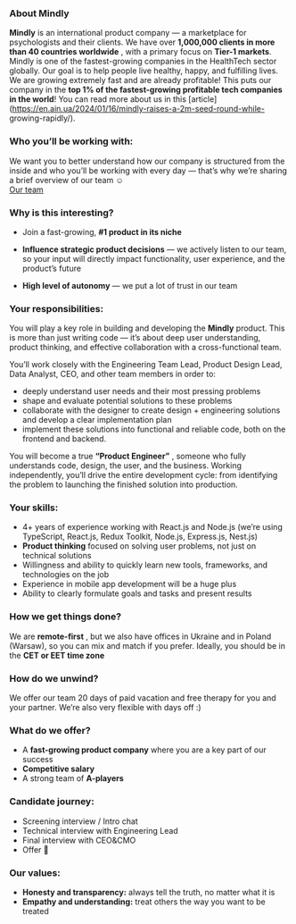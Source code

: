 ### **About Mindly**

**Mindly** is an international product company — a marketplace for
psychologists and their clients. We have over **1,000,000 clients in more than
40 countries worldwide** , with a primary focus on **Tier-1 markets**. Mindly
is one of the fastest-growing companies in the HealthTech sector globally. Our
goal is to help people live healthy, happy, and fulfilling lives. We are
growing extremely fast and are already profitable! This puts our company in
the **top 1% of the fastest-growing profitable tech companies in the world**!
You can read more about us in this
[article](https://en.ain.ua/2024/01/16/mindly-raises-a-2m-seed-round-while-
growing-rapidly/).

### **Who you’ll be working with:**

We want you to better understand how our company is structured from the inside
and who you’ll be working with every day — that’s why we’re sharing a brief
overview of our team ☺️  
[Our team
](https://www.notion.so/26bdd9d8743581e5a5b2dfd78e3a7adf?source=copy_link&v=26bdd9d8743581828468000c5aca998b)

### **Why is this interesting?**

  * Join a fast-growing, **#1 product in its niche**

  * **Influence strategic product decisions** — we actively listen to our team, so your input will directly impact functionality, user experience, and the product’s future
  * **High level of autonomy** — we put a lot of trust in our team

### **Your responsibilities:**

You will play a key role in building and developing the **Mindly** product.
This is more than just writing code — it’s about deep user understanding,
product thinking, and effective collaboration with a cross-functional team.

You’ll work closely with the Engineering Team Lead, Product Design Lead, Data
Analyst, CEO, and other team members in order to:

  * deeply understand user needs and their most pressing problems
  * shape and evaluate potential solutions to these problems
  * collaborate with the designer to create design + engineering solutions and develop a clear implementation plan
  * implement these solutions into functional and reliable code, both on the frontend and backend.

You will become a true **“Product Engineer”** , someone who fully understands
code, design, the user, and the business. Working independently, you’ll drive
the entire development cycle: from identifying the problem to launching the
finished solution into production.

### **Your skills:**

  * 4+ years of experience working with React.js and Node.js (we’re using TypeScript, React.js, Redux Toolkit, Node.js, Express.js, Nest.js)
  * **Product thinking** focused on solving user problems, not just on technical solutions
  * Willingness and ability to quickly learn new tools, frameworks, and technologies on the job
  * Experience in mobile app development will be a huge plus
  * Ability to clearly formulate goals and tasks and present results

### **How we get things done?**

We are **remote-first** , but we also have offices in Ukraine and in Poland
(Warsaw), so you can mix and match if you prefer. Ideally, you should be in
the **CET or EET time zone**

### **How do we unwind?**

We offer our team 20 days of paid vacation and free therapy for you and your
partner. We’re also very flexible with days off :)

### **What do we offer?**

  * A **fast-growing product company** where you are a key part of our success
  * **Competitive salary**
  * A strong team of **A-players**

### **Candidate journey:**

  * Screening interview / Intro chat
  * Technical interview with Engineering Lead
  * Final interview with CEO&CMO
  * Offer 🎉

### **Our values:**

  * **Honesty and transparency:** always tell the truth, no matter what it is
  * **Empathy and understanding:** treat others the way you want to be treated